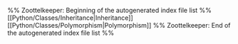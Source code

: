 %% Zoottelkeeper: Beginning of the autogenerated index file list  %%
 [[Python/Classes/Inheritance|Inheritance]]
 [[Python/Classes/Polymorphism|Polymorphism]]
%% Zoottelkeeper: End of the autogenerated index file list  %%
